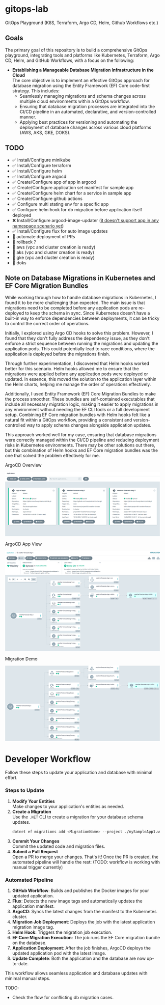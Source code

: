 # gitops-lab

GitOps Playground (K8S, Terraform, Argo CD, Helm, Github Workflows etc.)

## Goals

The primary goal of this repository is to build a comprehensive GitOps playground, integrating tools and platforms like Kubernetes, Terraform, Argo CD, Helm, and GitHub Workflows, with a focus on the following:

- **Establishing a Manageable Database Migration Infrastructure in the Cloud**\
  The core objective is to implement an effective GitOps approach for database migration using the Entity Framework (EF) Core code-first strategy. This includes:
  - Seamlessly managing migrations and schema changes across multiple cloud environments within a GitOps workflow.
  - Ensuring that database migration processes are integrated into the CI/CD pipeline in an automated, declarative, and version-controlled manner.
  - Applying best practices for versioning and automating the deployment of database changes across various cloud platforms (AWS, AKS, GKE, DOKS).

## TODO

- ✅ Install/Configure minikube
- ✅ Install/Configure terraform
- ✅ Install/Configure helm
- ✅ Install/Configure argocd
- ✅ Create/Configure app of app in argocd
- ✅ Create/Configure application set manifest for sample app
- ✅ Create/Configure helm chart for a service in sample app
- ✅ Create/Configure github actions
- ✅ Configure multi stating env for a specific app
- ✅ Configure helm hook for db migration before application itself deployed
- ❌ Install/Configure argocd-image-updater ([it doesn't support app in any namespace scenario yet](https://github.com/argoproj-labs/argocd-image-updater/issues/601))
- ✅ Install/Configure flux for auto image updates
- 🔲 automate deployment of PRs
- 🔲 rollback ?
- 🔲 aws (vpc and cluster creation is ready)
- 🔲 aks (vpc and cluster creation is ready)
- 🔲 gke (vpc and cluster creation is ready)
- 🔲 doks

## Note on Database Migrations in Kubernetes and EF Core Migration Bundles

While working through how to handle database migrations in Kubernetes, I found it to be more challenging than expected. The main issue is that migrations need to be completed before any application pods are re-deployed to keep the schema in sync. Since Kubernetes doesn't have a built-in way to enforce dependencies between deployments, it can be tricky to control the correct order of operations.

Initially, I explored using Argo CD hooks to solve this problem. However, I found that they don't fully address the dependency issue, as they don't enforce a strict sequence between running the migrations and updating the application pods. This could potentially lead to race conditions, where the application is deployed before the migrations finish.

Through further experimentation, I discovered that Helm hooks worked better for this scenario. Helm hooks allowed me to ensure that the migrations were applied before any application pods were deployed or updated. In essence, this moved the solution to the application layer within the Helm charts, helping me manage the order of operations effectively.

Additionally, I used Entity Framework (EF) Core Migration Bundles to make the process smoother. These bundles are self-contained executables that include all necessary migration logic, making it easier to apply migrations in any environment without needing the EF CLI tools or a full development setup. Combining EF Core migration bundles with Helm hooks felt like a natural fit within a GitOps workflow, providing a consistent and version-controlled way to apply schema changes alongside application updates.

This approach worked well for my case, ensuring that database migrations were correctly managed within the CI/CD pipeline and reducing deployment risks in Kubernetes environments. There may be other solutions out there, but this combination of Helm hooks and EF Core migration bundles was the one that solved the problem effectively for me.

ArgoCD Overview

![ArgoCD Overview](./docs/images/screenshots/argo-001.png)

ArgoCD App View

![ArgoCD App View](./docs/images/screenshots/argo-002.png)

Migration Demo

![Migration Demo](./docs/images/screenshots/migration-example.gif)

# Developer Workflow

Follow these steps to update your application and database with minimal effort.

### Steps to Update

1. **Modify Your Entities**  
   Make changes to your application's entities as needed.
2. **Create a Migration**  
   Use the `.NET` CLI to create a migration for your database schema updates.
   ```bash
   dotnet ef migrations add <MigrationName> --project ./mySampleApp1.weatherForecast.Infra --startup-project ./mySampleApp1.weatherForecast.API
   ```
3. **Commit Your Changes**  
   Commit the updated code and migration files.
4. **Submit a Pull Request**  
    Open a PR to merge your changes.
   That's it! Once the PR is created, the automated pipeline will handle the rest: (TODO: workflow is working with manual trigger currently)

### Automated Pipeline

1. **GitHub Workflow**: Builds and publishes the Docker images for your updated application.
2. **Flux**: Detects the new image tags and automatically updates the application manifest.
3. **ArgoCD**: Syncs the latest changes from the manifest to the Kubernetes cluster.
4. **Migration Job Deployment**: Deploys the job with the latest application migration image tag.
5. **Helm Hook**: Triggers the migration job execution.
6. **EF Core Migration Execution**: The job runs the EF Core migration bundle on the database.
7. **Application Deployment**: After the job finishes, ArgoCD deploys the updated application pod with the latest image.
8. **Update Complete**: Both the application and the database are now up-to-date.

This workflow allows seamless application and database updates with minimal manual steps.

TODO:

- Check the flow for conflicting db migration cases.
